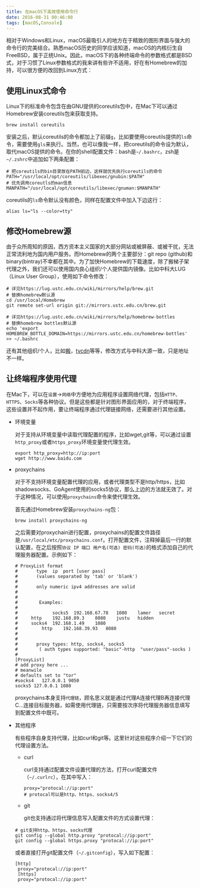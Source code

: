 ```yaml
---
title: 在macOS下高效使用命令行
date: 2016-08-31 00:46:08
tags: [macOS,Console]
---
```


相对于Windows和Linux，macOS最吸引人的地方在于精致的图形界面与强大的命令行的完美结合。熟悉macOS历史的同学应该知道，macOS的内核衍生自FreeBSD，属于正统Unix。因此，macOS下的各种终端命令的参数格式都是BSD式，对于习惯了Linux参数格式的我来讲有些许不适用，好在有Homebrew的加持，可以很方便的改回到Linux方式：

## 使用Linux式命令

Linux下的标准命令包含在由GNU提供的coreutils包中，在Mac下可以通过Homebrew安装coreutils包来获取支持。

```shell
brew install coreutils
```

安装之后，默认coreutils的命令都加上了前缀``g``，比如要使用coreutils提供的``ls``命令，需要使用``gls``来执行。当然，也可以像我一样，把coreutils的命令设为默认，取代macOS提供的命令。在你的shell配置文件：bash是``~/.bashrc``，zsh是``~/.zshrc``中追加如下两条配置：

```shell
# 把coreutils的bin目录放在PATH前边，这样就优先执行coreutils的命令
PATH="/usr/local/opt/coreutils/libexec/gnubin:$PATH"
# 优先调用coreutls的man信息
MANPATH="/usr/local/opt/coreutils/libexec/gnuman:$MANPATH"
```

coreutils的``ls``命令默认没有颜色，同样在配置文件中加入下边这行：

```shell
alias ls="ls --color=tty"
```

## 修改Homebrew源

由于众所周知的原因，西方资本主义国家的大部分网站或被屏蔽、或被干扰，无法正常流利地为国内用户服务。而Homebrew的两个主要部分：git repo (github)和binary(bintray)不幸都在其中。为了加快Homebrew的下载速度，除了搬梯子架代理之外，我们还可以使用国内良心组织/个人提供国内镜像。比如中科大LUG（Linux User Group），使用如下命令修改：

```shell
# 详见https://lug.ustc.edu.cn/wiki/mirrors/help/brew.git
# 替换homebrew默认源
cd /usr/local/Homebrew
git remote set-url origin git://mirrors.ustc.edu.cn/brew.git

# 详见https://lug.ustc.edu.cn/wiki/mirrors/help/homebrew-bottles
# 替换homebrew bottles默认源
echo 'export HOMEBREW_BOTTLE_DOMAIN=https://mirrors.ustc.edu.cn/homebrew-bottles' >> ~/.bashrc
```

还有其他组织/个人，比如[搬](http://ban.ninja/)，[tycdn](http://homebrew-mirror-china.tycdn.net/)等等，修改方式与中科大源一致，只是地址不一样。

## 让终端程序使用代理

在Mac下，可以在``设置``->``网络``中方便地为应用程序设置网络代理，包括``HTTP``、``HTTPS``、``Socks``等各种协议。但是这些都是针对图形界面应用的，对于终端程序，这些设置并不起作用，要让终端程序通过代理链接网络，还需要进行其他设置。

* 环境变量

  对于支持从环境变量中读取代理配置的程序，比如wget,git等，可以通过设置``http_proxy``或者``https_proxy``环境变量使代理生效。

  ``` shell
  export http_proxy=http://ip:port
  wget http://www.baidu.com
  ```

* proxychains

  对于不支持环境变量配置代理的应用，或者代理类型不是http/https，比如shadowsocks、GoAgent使用的socks5协议，那么上边的方法就无效了。对于这种情况，可以使用``proxychains``命令来使代理生效。

  首先通过Homebrew安装``proxychains-ng``包：

  ```shell
  brew install proxychains-ng
  ```

  之后需要对proxychain进行配置，proxychains的配置文件路径是``/usr/local/etc/proxychains.conf``。打开配置文件，注释掉最后一行的默认配置，在之后按照``协议 IP 端口 用户名(可选) 密码(可选)``的格式添加自己的代理服务器配置。示例如下：

  ``` shell
  # ProxyList format
  #       type  ip  port [user pass]
  #       (values separated by 'tab' or 'blank')
  #
  #       only numeric ipv4 addresses are valid
  #
  #
  #        Examples:
  #
  #            	socks5	192.168.67.78	1080	lamer	secret
  #		http	192.168.89.3	8080	justu	hidden
  #	 	socks4	192.168.1.49	1080
  #	        http	192.168.39.93	8080
  #
  #
  #       proxy types: http, socks4, socks5
  #        ( auth types supported: "basic"-http  "user/pass"-socks )
  #
  [ProxyList]
  # add proxy here ...
  # meanwile
  # defaults set to "tor"
  #socks4 	127.0.0.1 9050
  socks5 127.0.0.1 1080
  ```

  proxychains本身支持``代理链``，顾名思义就是通过代理A连接代理B再连接代理C...连接目标服务器，如需使用代理链，只需要按次序将代理服务器信息填写到配置文件中既可。

* 其他程序

  有些程序自身支持代理，比如curl和git等。这里针对这些程序介绍一下它们的代理设置方法。

  * curl

    curl支持通过配置文件设置代理的方法，打开curl配置文件（``~/.curlrc``），在其中写入：

    ``` shell
    proxy="protocal://ip:port"
    # protocal可以是http、https、socks4/5
    ```
    
  * git

	git也支持通过将代理信息写入配置文件的方式设置代理：

   ``` shell
   # git支持http、https、socks代理
   git config --global http.proxy "protocal://ip:port"
   git config --global https.proxy "protocal://ip:port"
   ```

   或者直接打开git配置文件（``~/.gitconfig``），写入如下配置：
  
   ``` shell
   [http]
	proxy="protocal://ip:port"
	[https]
	proxy="protocal://ip:port"
   ```

